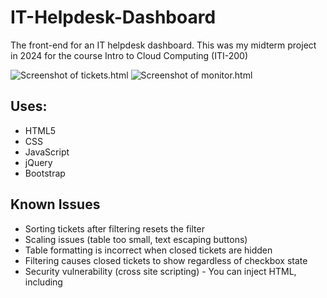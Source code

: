 # IT-Helpdesk-Dashboard
The front-end for an IT helpdesk dashboard. This was my midterm project in 2024 for the course Intro to Cloud Computing (ITI-200)

![Screenshot of tickets.html](https://i.imgur.com/BGq1nOY.png) ![Screenshot of monitor.html](https://i.imgur.com/oFZIXuN.png)

## Uses:
- HTML5
- CSS
- JavaScript
- jQuery
- Bootstrap

## Known Issues
- Sorting tickets after filtering resets the filter
- Scaling issues (table too small, text escaping buttons)
- Table formatting is incorrect when closed tickets are hidden
- Filtering causes closed tickets to show regardless of checkbox state
- Security vulnerability (cross site scripting) - You can inject HTML, including <script> tags,
into the title or description of a ticket.
- “New Ticket” modal shows the wrong title after viewing ticket details
